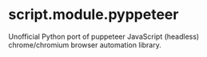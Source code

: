 # script.module.pyppeteer
Unofficial Python port of puppeteer JavaScript (headless) chrome/chromium browser automation library.
